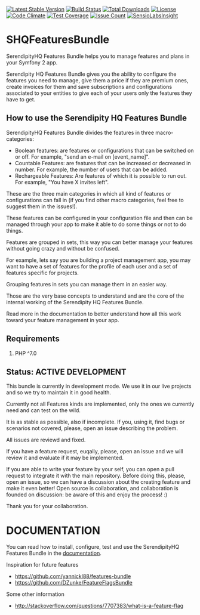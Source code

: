 [![Latest Stable Version](https://poser.pugx.org/serendipity_hq/features-bundle/v/stable)](https://packagist.org/packages/serendipity_hq/features-bundle)
[![Build Status](https://travis-ci.org/Aerendir/bundle-features.svg?branch=master)](https://travis-ci.org/Aerendir/bundle-features)
[![Total Downloads](https://poser.pugx.org/serendipity_hq/features-bundle/downloads)](https://packagist.org/packages/serendipity_hq/features-bundle)
[![License](https://poser.pugx.org/serendipity_hq/features-bundle/license)](https://packagist.org/packages/serendipity_hq/features-bundle)
[![Code Climate](https://codeclimate.com/github/Aerendir/bundle-features/badges/gpa.svg)](https://codeclimate.com/github/Aerendir/bundle-features)
[![Test Coverage](https://codeclimate.com/github/Aerendir/bundle-features/badges/coverage.svg)](https://codeclimate.com/github/Aerendir/bundle-features/coverage)
[![Issue Count](https://codeclimate.com/github/Aerendir/bundle-features/badges/issue_count.svg)](https://codeclimate.com/github/Aerendir/bundle-features)
[![SensioLabsInsight](https://insight.sensiolabs.com/projects/8805ebe7-6fa3-42a8-b514-f1e7469bc2ca/mini.png)](https://insight.sensiolabs.com/projects/8805ebe7-6fa3-42a8-b514-f1e7469bc2ca)

# SHQFeaturesBundle
SerendipityHQ Features Bundle helps you to manage features and plans in your Symfony 2 app.

Serendipity HQ Features Bundle gives you the ability to configure the features you need to manage, give them a price if they are premium ones, create invoices for them and save subscriptions and configurations associated to your entities to give each of your users only the features they have to get.

How to use the Serendipity HQ Features Bundle
---------------------------------------------

SerendipityHQ Features Bundle divides the features in three macro-categories:

- Boolean features: are features or configurations that can be switched on or off. For example, "send an e-mail on [event_name]". 
- Countable Features: are features that can be increased or decreased in number. For example, the number of users that can be added.
- Rechargeable Features: Are features of which it is possible to run out. For example, "You have X invites left".

These are the three main categories in which all kind of features or configurations can fall in (if you find other macro categories, feel free to suggest them in the issues!).

These features can be configured in your configuration file and then can be managed through your app to make it able to do some things or not to do things.

Features are grouped in sets, this way you can better manage your features without going crazy and without be confused.

For example, lets say you are building a project management app, you may want to have a set of features for the profile of each user and a set of features specific for projects.

Grouping features in sets you can manage them in an easier way.

Those are the very base concepts to understand and are the core of the internal working of the Serendipity HQ Features Bundle.

Read more in the documentation to better understand how all this work toward your feature management in your app.

Requirements
------------

1. PHP ^7.0

Status: ACTIVE DEVELOPMENT
--------------------------

This bundle is currently in development mode. We use it in our live projects and so we try to maintain it in good health.

Currently not all Features kinds are implemented, only the ones we currently need and can test on the wild.

It is as stable as possible, also if incomplete. If you, using it, find bugs or scenarios not covered, please, open an issue describing the problem.

All issues are reviewd and fixed.

If you have a feature request, euqally, please, open an issue and we will review it and evaluate if it may be implemented.

If you are able to write your feature by your self, you can open a pull request to integrate it with the main repository. Before doing this, please, open an issue, so we can have a discussion about the creating feature and make it even better! Open source is collaboration, and collaboration is founded on discussion: be aware of this and enjoy the process! :)

Thank you for your collaboration.

DOCUMENTATION
=============

You can read how to install, configure, test and use the SerendipityHQ Features Bundle in the [documentation](src/Resources/docs/Index.md).

Inspiration for future features

- https://github.com/yannickl88/features-bundle
- https://github.com/DZunke/FeatureFlagsBundle

Some other information

- http://stackoverflow.com/questions/7707383/what-is-a-feature-flag
